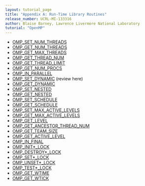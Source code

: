 ```yaml
---
layout: tutorial_page
title: "Appendix A: Run-Time Library Routines"
release_number: UCRL-MI-133316
author: Blaise Barney, Lawrence Livermore National Laboratory
tutorial: "OpenMP"
---
```


* [OMP_SET_NUM_THREADS](omp_set_num_threads.md)
* [OMP_GET_NUM_THREADS](omp_get_num_threads.md)
* [OMP_GET_MAX_THREADS](omp_get_max_threads.md)
* [OMP_GET_THREAD_NUM](omp_get_thread_num.md)
* [OMP_GET_THREAD_LIMIT](omp_get_thread_limit.md)
* [OMP_GET_NUM_PROCS](omp_get_num_procs.md)
* [OMP_IN_PARALLEL](omp_in_parallel.md)
* [OMP_SET_DYNAMIC](omp_set_dynamic.md) (review here)
* [OMP_GET_DYNAMIC](omp_get_dynamic.md)
* [OMP_SET_NESTED](omp_set_nested.md)
* [OMP_GET_NESTED]()
* [OMP_SET_SCHEDULE]()
* [OMP_GET_SCHEDULE]()
* [OMP_SET_MAX_ACTIVE_LEVELS]()
* [OMP_GET_MAX_ACTIVE_LEVELS]()
* [OMP_GET_LEVEL]()
* [OMP_GET_ANCESTOR_THREAD_NUM]()
* [OMP_GET_TEAM_SIZE]()
* [OMP_GET_ACTIVE_LEVEL]()
* [OMP_IN_FINAL]()
* [OMP_INIT*_LOCK ]()
* [OMP_DESTROY*_LOCK]()
* [OMP_SET*_LOCK]()
* [OMP_UNSET*_LOCK]()
* [OMP_TEST*_LOCK]()
* [OMP_GET_WTIME]()
* [OMP_GET_WTICK]()
